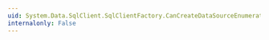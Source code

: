 ```yaml
---
uid: System.Data.SqlClient.SqlClientFactory.CanCreateDataSourceEnumerator
internalonly: False
---
```

